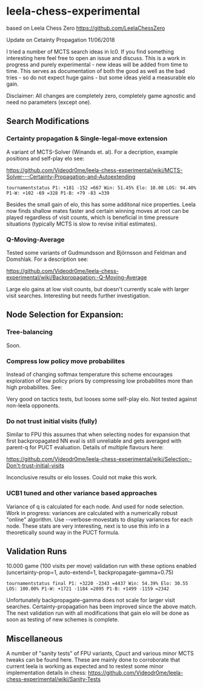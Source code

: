 # leela-chess-experimental
based on Leela Chess Zero https://github.com/LeelaChessZero

Update on Cetainty Propagation 11/06/2018

I tried a number of MCTS search ideas in lc0. If you find something interesting here feel free to open an issue and discuss. This is a work in progress and purely experimental - new ideas will be added from time to time. This serves as documentation of both the good as well as the bad tries - so do not expect huge gains - but some ideas yield a measurable elo gain.  

Disclaimer: All changes are completely zero, completely game agnostic and need no parameters (except one). 

## Search Modifications

### Certainty propagation & Single-legal-move extension

A variant of MCTS-Solver (Winands et. al). For a decription, example positions and self-play elo see:

https://github.com/Videodr0me/leela-chess-experimental/wiki/MCTS-Solver---Certainty-Propagation-and-Autoextending

```
tournamentstatus P1: +181 -152 =667 Win: 51.45% Elo: 10.08 LOS: 94.40% P1-W: +102 -69 =328 P1-B: +79 -83 =339
```
Besides the small gain of elo, this has some additonal nice properties. Leela now finds shallow mates faster and certain winning moves at root can be played regardless of visit counts, which is beneficial in time pressure situations (typically MCTS is slow to revise initial estimates).

### Q-Moving-Average
Tested some variants of Gudmundsson and Björnsson and Feldman and Domshlak. For a description see:

https://github.com/Videodr0me/leela-chess-experimental/wiki/Backpropagation:-Q-Moving-Average

Large elo gains at low visit counts, but doesn't currently scale with larger visit searches. Interesting but needs further investigation.

## Node Selection for Expansion: 

### Tree-balancing
Soon.


### Compress low policy move probabilites 
Instead of changing softmax temperature this scheme encourages exploration of low policy priors by compressing low probabilites more than high probabilites. See:

Very good on tactics tests, but looses some self-play elo. Not tested against non-leela opponents.

### Do not trust initial visits (fully)
Similar to FPU this assumes that when selecting nodes for expansion that first backpropagated NN eval is still unreliable and gets averaged with parent-q for PUCT evaluation. Details of multiple flavours here:

https://github.com/Videodr0me/leela-chess-experimental/wiki/Selection:-Don't-trust-initial-visits

Inconclusive results or elo losses. Could not make this work.


### UCB1 tuned and other variance based approaches

Variance of q is calculated for each node. And used for node selection. Work in progress: variances are calculated with a numerically robust "online" algorithm. Use --verbose-movestats to display variances for each node. These stats are very interesting, next is to use this info in a theoretically sound way in the PUCT formula.

## Validation Runs

10.000 game (100 visits per move) validation run with these options enabled (uncertainty-prop=1, auto-extend=1, backpropagate-gamma=0.75)
```
tournamentstatus final P1: +3220 -2343 =4437 Win: 54.39% Elo: 30.55 LOS: 100.00% P1-W: +1721 -1184 =2095 P1-B: +1499 -1159 =2342
```
Unfortunately backpropagate-gamma does not scale for larger visit searches. Certainty-propagation has been improved since the above match. The next validation run with all modifications that gain elo will be done as soon as testing of new schemes is complete.


## Miscellaneous
A number of "sanity tests" of FPU variants, Cpuct and various minor MCTS tweaks can be found here. These are mainly done to corroborate that current leela is working as expected and to restest some minor implementation details in chess:
https://github.com/Videodr0me/leela-chess-experimental/wiki/Sanity-Tests

